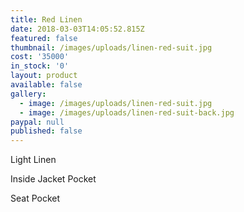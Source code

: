 ```yaml
---
title: Red Linen
date: 2018-03-03T14:05:52.815Z
featured: false
thumbnail: /images/uploads/linen-red-suit.jpg
cost: '35000'
in_stock: '0'
layout: product
available: false
gallery:
  - image: /images/uploads/linen-red-suit.jpg
  - image: /images/uploads/linen-red-suit-back.jpg
paypal: null
published: false
---
```

Light Linen


Inside Jacket Pocket


Seat Pocket
